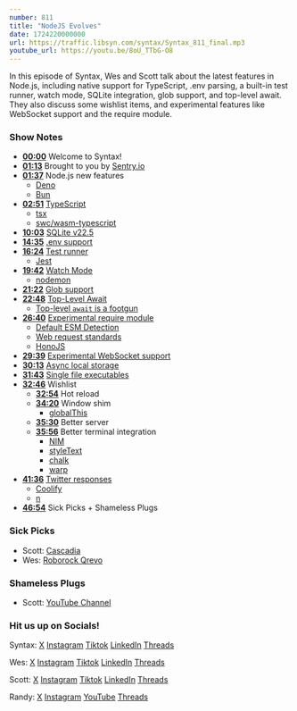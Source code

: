 ```yaml
---
number: 811
title: "NodeJS Evolves"
date: 1724220000000
url: https://traffic.libsyn.com/syntax/Syntax_811_final.mp3
youtube_url: https://youtu.be/8oU_TTbG-O8
---
```


In this episode of Syntax, Wes and Scott talk about the latest features in Node.js, including native support for TypeScript, .env parsing, a built-in test runner, watch mode, SQLite integration, glob support, and top-level await. They also discuss some wishlist items, and experimental features like WebSocket support and the require module.

### Show Notes

* **[00:00](#t=00:00)** Welcome to Syntax!
* **[01:13](#t=01:13)** Brought to you by [Sentry.io](https://sentry.io)
* **[01:37](#t=01:37)** Node.js new features
  * [Deno](https://deno.com/)
  * [Bun](https://bun.sh/)
* **[02:51](#t=02:51)** [TypeScript](https://nodejs.org/api/typescript.html)
  * [tsx](https://www.npmjs.com/package/tsx)
  * [swc/wasm-typescript](https://swc.rs/docs/references/wasm-typescript)
* **[10:03](#t=10:03)** [SQLite v22.5](https://nodejs.org/api/sqlite.html)
* **[14:35](#t=14:35)** [.env support](https://nodejs.org/en/blog/release/v20.6.0#built-in-env-file-support)
* **[16:24](#t=16:24)** [Test runner](https://nodejs.org/api/test.html)
  * [Jest](https://jestjs.io/)
* **[19:42](#t=19:42)** [Watch Mode](https://nodejs.org/api/cli.html#--watch)
  * [nodemon](https://nodemon.io/)
* **[21:22](#t=21:22)** [Glob support](https://nodejs.org/docs/latest/api/globals.html)
* **[22:48](#t=22:48)** [Top-Level Await](https://github.com/tc39/proposal-top-level-await)
  * [Top-level `await` is a footgun](https://gist.github.com/Rich-Harris/0b6f317657f5167663b493c722647221)
* **[26:40](#t=26:40)** [Experimental require module](https://nodejs.org/api/esm.html)
  * [Default ESM Detection](https://nodejs.org/en/blog/announcements/v21-release-announce#esm---experimental-default-type-flag-to-flip-module-defaults)
  * [Web request standards](https://github.com/nodejs/node/pull/45684)
  * [HonoJS](https://hono.dev/)
* **[29:39](#t=29:39)** [Experimental WebSocket support](https://nodejs.org/en/blog/announcements/v21-release-announce#built-in-websocket-client)
* **[30:13](#t=30:13)** [Async local storage](https://nodejs.org/api/async_context.html#class-asynclocalstorage)
* **[31:43](#t=31:43)** [Single file executables](https://nodejs.org/api/single-executable-applications.html#single-executable-applications)
* **[32:46](#t=32:46)** Wishlist
  * **[32:54](#t=32:54)** Hot reload
  * **[34:20](#t=34:20)** Window shim
    * [globalThis](https://developer.mozilla.org/en-US/docs/Web/JavaScript/Reference/Global_Objects/globalThis)
  * **[35:30](#t=35:30)** Better server
  * **[35:56](#t=35:56)** Better terminal integration
    * [NIM](https://chromewebstore.google.com/detail/nodejs-v8-inspector-manag/gnhhdgbaldcilmgcpfddgdbkhjohddkj)
    * [styleText](https://nodejs.org/en/blog/release/v21.7.0#text-styling)
    * [chalk](https://github.com/chalk/chalk)
    * [warp](https://www.warp.dev/)
* **[41:36](#t=41:36)** [Twitter responses](https://x.com/wesbos/status/1820838696444203036)
  * [Coolify](https://coolify.io/)
  * [n](https://github.com/tj/n)
* **[46:54](#t=46:54)** Sick Picks + Shameless Plugs

### Sick Picks

- Scott: [Cascadia](https://amzn.to/3WRtrYC)
- Wes: [Roborock Qrevo](https://roborock.com)

### Shameless Plugs

- Scott: [YouTube Channel](https://youtube.com/@syntaxfm)

### Hit us up on Socials!

Syntax: [X](https://twitter.com/syntaxfm) [Instagram](https://www.instagram.com/syntax_fm/) [Tiktok](https://www.tiktok.com/@syntaxfm) [LinkedIn](https://www.linkedin.com/company/96077407/admin/feed/posts/) [Threads](https://www.threads.net/@syntax_fm)

Wes: [X](https://twitter.com/wesbos) [Instagram](https://www.instagram.com/wesbos/) [Tiktok](https://www.tiktok.com/@wesbos) [LinkedIn](https://www.linkedin.com/in/wesbos/) [Threads](https://www.threads.net/@wesbos)

Scott: [X](https://twitter.com/stolinski) [Instagram](https://www.instagram.com/stolinski/) [Tiktok](https://www.tiktok.com/@stolinski) [LinkedIn](https://www.linkedin.com/in/stolinski/) [Threads](https://www.threads.net/@stolinski)

Randy: [X](https://twitter.com/randyrektor) [Instagram](https://www.instagram.com/randyrektor/) [YouTube](https://www.youtube.com/@randyrektor) [Threads](https://www.threads.net/@randyrektor)